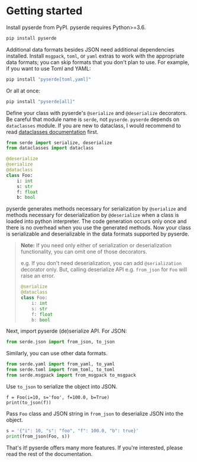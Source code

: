 # Getting started

Install pyserde from PyPI. pyserde requires Python>=3.6.

```sh
pip install pyserde
```

Additional data formats besides JSON need additional dependencies installed. Install `msgpack`, `toml`, or `yaml` extras to work with the appropriate data formats; you can skip formats that you don't plan to use. For example, if you want to use Toml and YAML:

```sh
pip install "pyserde[toml,yaml]"
```

Or all at once:

```sh
pip install "pyserde[all]"
```

Define your class with pyserde's `@serialize` and `@deserialize` decorators. Be careful that module name is `serde`, not `pyserde`. `pyserde` depends on `dataclasses` module. If you are new to dataclass, I would recommend to read [dataclasses documentation](https://docs.python.org/3/library/dataclasses.html) first.

```python
from serde import serialize, deserialize
from dataclasses import dataclass

@deserialize
@serialize
@dataclass
class Foo:
    i: int
    s: str
    f: float
    b: bool
```

pyserde generates methods necessary for serialization by `@serialize` and methods necessary for deserialization by `@deserialize` when a class is loaded into python interpreter. The code generation occurs only once and there is no overhead when you use the generated methods. Now your class is serializable and deserializable in the data formats supported by pyserde.

> **Note:** If you need only either of serialization or deserialization functionality, you can omit one of those decorators.
>
> e.g. If you don't need deserialization, you can add `@serialization` decorator only. But, calling deserialize API e.g. `from_json` for `Foo` will raise an error.
> ```python
> @serialize
> @dataclass
> class Foo:
>     i: int
>     s: str
>     f: float
>     b: bool
> ```

Next, import pyserde (de)serialize API. For JSON:

```python
from serde.json import from_json, to_json
```

Similarly, you can use other data formats.
```python
from serde.yaml import from_yaml, to_yaml
from serde.toml import from_toml, to_toml
from serde.msgpack import from_msgpack to_msgpack
```

Use `to_json` to serialize the object into JSON.
```
f = Foo(i=10, s='foo', f=100.0, b=True)
print(to_json(f))
```

Pass `Foo` class and JSON string in `from_json` to deserialize JSON into the object.
```python
s = '{"i": 10, "s": "foo", "f": 100.0, "b": true}'
print(from_json(Foo, s))
```

That's it! pyserde offers many more features. If you're interested, please read the rest of the documentation.

